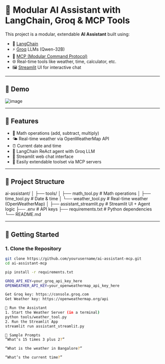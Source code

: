 # 🤖 Modular AI Assistant with LangChain, Groq & MCP Tools

This project is a modular, extendable **AI Assistant** built using:

- 🧠 [LangChain](https://www.langchain.com/)
- ⚡ [Groq](https://console.groq.com/) LLMs (Qwen-32B)
- 🔌 [MCP (Modular Command Protocol)](https://github.com/langchain-ai/mcp)
- 🌐 Real-time tools like weather, time, calculator, etc.
- 🖼️ [Streamlit](https://streamlit.io/) UI for interactive chat

---

## 📸 Demo

![image](https://github.com/user-attachments/assets/fa92f09f-0aba-4649-b22d-a438ff7736b5)


---

## 🧰 Features

- 🧮 Math operations (add, subtract, multiply)
- 🌤️ Real-time weather via OpenWeatherMap API
- ⏰ Current date and time
- 🧠 LangChain ReAct agent with Groq LLM
- 💬 Streamlit web chat interface
- 🔌 Easily extendable toolset via MCP servers

---

## 📂 Project Structure
ai-assistant/
│
├── tools/
│ ├── math_tool.py # Math operations
│ ├── time_tool.py # Date & time
│ └── weather_tool.py # Real-time weather (OpenWeatherMap)
│
├── assistant_streamlit.py # Streamlit UI + Agent logic
├── .env # API keys
├── requirements.txt # Python dependencies
└── README.md


---

## 🚀 Getting Started

### 1. Clone the Repository

```bash
git clone https://github.com/yourusername/ai-assistant-mcp.git
cd ai-assistant-mcp

pip install -r requirements.txt

GROQ_API_KEY=your_groq_api_key_here
OPENWEATHER_API_KEY=your_openweathermap_api_key_here

Get Groq key: https://console.groq.com
Get Weather key: https://openweathermap.org/api

🧪 Run the Assistant
1. Start the Weather Server (in a terminal)
python tools/weather_tool.py
2. Run the Streamlit App
streamlit run assistant_streamlit.py

💬 Sample Prompts
“What’s 15 times 3 plus 2?”

“What is the weather in Bangalore?”

“What’s the current time?”
